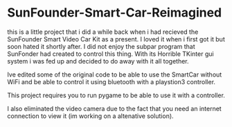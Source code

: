 # SunFounder-Smart-Car-Reimagined

this is a little project that i did a while back when i had recieved the SunFounder Smart Video Car Kit as a present. I loved it
when i first got it but soon hated it shortly after. I did not enjoy the subpar program that SunFonder had created to control this
thing. With its Horrible TKinter gui system i was fed up and decided to do away with it all together.

Ive edited some of the original code to be able to use the SmartCar without WiFi and be able to control it using bluetooth
with a playstion3 controller.

This project requires you to run pygame to be able to use it with a controller.

I also eliminated the video camera due to the fact that you need an internet connection to view it (im working on a altenative solution).
